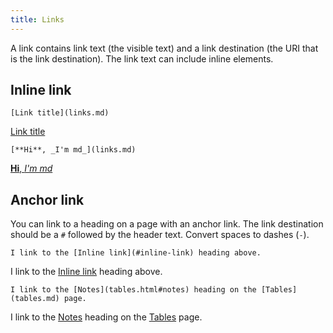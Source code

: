 ```yaml
---
title: Links
---
```


A link contains link text (the visible text) and a link destination (the URI that is the link destination). The link text can include inline elements.

## Inline link

```
[Link title](links.md)
```

[Link title](links.md)

```
[**Hi**, _I'm md_](links.md)
```

[**Hi**, _I'm md_](links.md)

## Anchor link

You can link to a heading on a page with an anchor link. The link destination should be a `#` followed by the header text. Convert spaces to dashes (`-`).

```
I link to the [Inline link](#inline-link) heading above.
```

I link to the [Inline link](#inline-link) heading above.

```
I link to the [Notes](tables.html#notes) heading on the [Tables](tables.md) page.
```

I link to the [Notes](tables.md#notes) heading on the [Tables](tables.md) page.